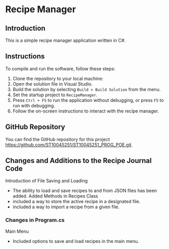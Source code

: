 # Recipe Manager

## Introduction
This is a simple recipe manager application written in C#.

## Instructions
To compile and run the software, follow these steps:

1. Clone the repository to your local machine:
2. Open the solution file in Visual Studio.
3. Build the solution by selecting `Build > Build Solution` from the menu.
4. Set the startup project to `RecipeManager`.
5. Press `Ctrl + F5` to run the application without debugging, or press `F5` to run with debugging.
6. Follow the on-screen instructions to interact with the recipe manager.

## GitHub Repository
You can find the GitHub repository for this project https://github.com/ST10045251/ST10045251_PROG_POE.git.

## Changes and Additions to the Recipe Journal Code
Introduction of File Saving and Loading
- The ability to load and save recipes to and from JSON files has been added.
Added Methods in Recipes Class
- included a way to store the active recipe in a designated file.
- included a way to import a recipe from a given file.

### Changes in Program.cs
Main Menu
- Included options to save and load recipes in the main menu.

